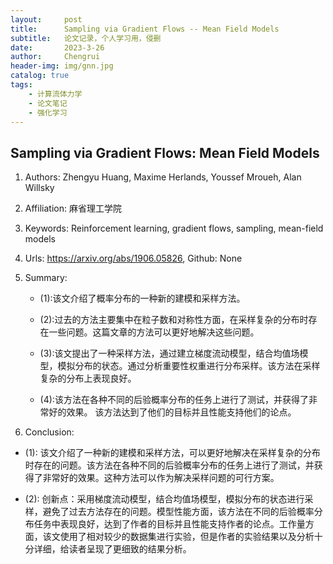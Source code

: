 ```yaml
---
layout:     post
title:      Sampling via Gradient Flows -- Mean Field Models
subtitle:   论文记录，个人学习用，侵删
date:       2023-3-26
author:     Chengrui
header-img: img/gnn.jpg
catalog: true
tags:
    - 计算流体力学
    - 论文笔记
    - 强化学习
---
```




## Sampling via Gradient Flows: Mean Field Models

1. Authors: Zhengyu Huang, Maxime Herlands, Youssef Mroueh, Alan Willsky

2. Affiliation: 麻省理工学院

3. Keywords: Reinforcement learning, gradient flows, sampling, mean-field models

4. Urls: https://arxiv.org/abs/1906.05826, Github: None

5. Summary:

   - (1):该文介绍了概率分布的一种新的建模和采样方法。

   - (2):过去的方法主要集中在粒子数和对称性方面，在采样复杂的分布时存在一些问题。这篇文章的方法可以更好地解决这些问题。

   - (3):该文提出了一种采样方法，通过建立梯度流动模型，结合均值场模型，模拟分布的状态。通过分析重要性权重进行分布采样。该方法在采样复杂的分布上表现良好。

   - (4):该方法在各种不同的后验概率分布的任务上进行了测试，并获得了非常好的效果。 该方法达到了他们的目标并且性能支持他们的论点。



8. Conclusion: 
 - (1): 该文介绍了一种新的建模和采样方法，可以更好地解决在采样复杂的分布时存在的问题。该方法在各种不同的后验概率分布的任务上进行了测试，并获得了非常好的效果。这种方法可以作为解决采样问题的可行方案。

 - (2): 创新点：采用梯度流动模型，结合均值场模型，模拟分布的状态进行采样，避免了过去方法存在的问题。模型性能方面，该方法在不同的后验概率分布任务中表现良好，达到了作者的目标并且性能支持作者的论点。工作量方面，该文使用了相对较少的数据集进行实验，但是作者的实验结果以及分析十分详细，给读者呈现了更细致的结果分析。



